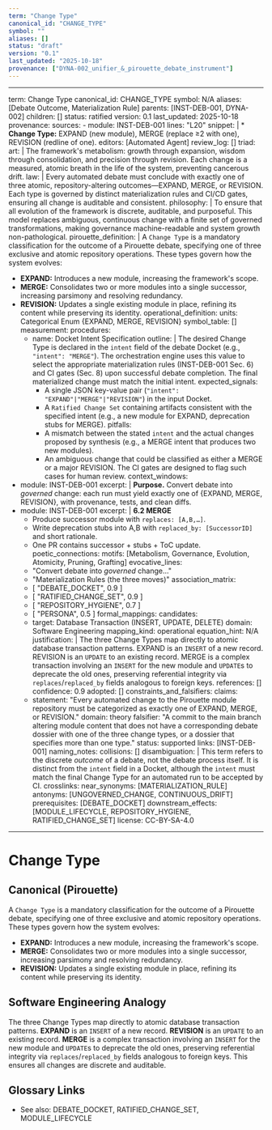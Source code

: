 ```yaml
---
term: "Change Type"
canonical_id: "CHANGE_TYPE"
symbol: ""
aliases: []
status: "draft"
version: "0.1"
last_updated: "2025-10-18"
provenance: ["DYNA-002_unifier_&_pirouette_debate_instrument"]
---
```


---
term: Change Type
canonical_id: CHANGE_TYPE
symbol: N/A
aliases: [Debate Outcome, Materialization Rule]
parents: [INST-DEB-001, DYNA-002]
children: []
status: ratified
version: 0.1
last_updated: 2025-10-18
provenance:
  sources:
    - module: INST-DEB-001
      lines: "L20"
      snippet: |
        * **Change Type:** EXPAND (new module), MERGE (replace ≥2 with one), REVISION (redline of one).
  editors: [Automated Agent]
  review_log: []
triad:
  art: |
    The framework's metabolism: growth through expansion, wisdom through consolidation, and precision through revision. Each change is a measured, atomic breath in the life of the system, preventing cancerous drift.
  law: |
    Every automated debate must conclude with exactly one of three atomic, repository-altering outcomes—EXPAND, MERGE, or REVISION. Each type is governed by distinct materialization rules and CI/CD gates, ensuring all change is auditable and consistent.
  philosophy: |
    To ensure that all evolution of the framework is discrete, auditable, and purposeful. This model replaces ambiguous, continuous change with a finite set of governed transformations, making governance machine-readable and system growth non-pathological.
pirouette_definition: |
  A `Change Type` is a mandatory classification for the outcome of a Pirouette debate, specifying one of three exclusive and atomic repository operations. These types govern how the system evolves:
  - **EXPAND:** Introduces a new module, increasing the framework's scope.
  - **MERGE:** Consolidates two or more modules into a single successor, increasing parsimony and resolving redundancy.
  - **REVISION:** Updates a single existing module in place, refining its content while preserving its identity.
operational_definition:
  units: Categorical Enum {EXPAND, MERGE, REVISION}
  symbol_table: []
  measurement:
    procedures:
      - name: Docket Intent Specification
        outline: |
          The desired Change Type is declared in the `intent` field of the debate Docket (e.g., `"intent": "MERGE"`). The orchestration engine uses this value to select the appropriate materialization rules (INST-DEB-001 Sec. 6) and CI gates (Sec. 8) upon successful debate completion. The final materialized change must match the initial intent.
        expected_signals:
          - A single JSON key-value pair (`"intent": "EXPAND"|"MERGE"|"REVISION"`) in the input Docket.
          - A `Ratified Change Set` containing artifacts consistent with the specified intent (e.g., a new module for EXPAND, deprecation stubs for MERGE).
        pitfalls:
          - A mismatch between the stated `intent` and the actual changes proposed by synthesis (e.g., a MERGE intent that produces two new modules).
          - An ambiguous change that could be classified as either a MERGE or a major REVISION. The CI gates are designed to flag such cases for human review.
context_windows:
  - module: INST-DEB-001
    excerpt: |
      **Purpose.** Convert debate into *governed* change: each run must yield exactly one of {EXPAND, MERGE, REVISION}, with provenance, tests, and clean diffs.
  - module: INST-DEB-001
    excerpt: |
      **6.2 MERGE**
      - Produce successor module with `replaces: [A,B,…]`.
      - Write deprecation stubs into A,B with `replaced_by: [SuccessorID]` and short rationale.
      - One PR contains successor + stubs + ToC update.
poetic_connections:
  motifs: [Metabolism, Governance, Evolution, Atomicity, Pruning, Grafting]
  evocative_lines:
    - "Convert debate into *governed* change..."
    - "Materialization Rules (the three moves)"
  association_matrix:
    - [ "DEBATE_DOCKET", 0.9 ]
    - [ "RATIFIED_CHANGE_SET", 0.9 ]
    - [ "REPOSITORY_HYGIENE", 0.7 ]
    - [ "PERSONA", 0.5 ]
formal_mappings:
  candidates:
    - target: Database Transaction (INSERT, UPDATE, DELETE)
      domain: Software Engineering
      mapping_kind: operational
      equation_hint: N/A
      justification: |
        The three Change Types map directly to atomic database transaction patterns. EXPAND is an `INSERT` of a new record. REVISION is an `UPDATE` to an existing record. MERGE is a complex transaction involving an `INSERT` for the new module and `UPDATE`s to deprecate the old ones, preserving referential integrity via `replaces`/`replaced_by` fields analogous to foreign keys.
      references: []
      confidence: 0.9
  adopted: []
constraints_and_falsifiers:
  claims:
    - statement: "Every automated change to the Pirouette module repository must be categorized as exactly one of EXPAND, MERGE, or REVISION."
      domain: theory
      falsifier: "A commit to the main branch altering module content that does not have a corresponding debate dossier with one of the three change types, or a dossier that specifies more than one type."
      status: supported
      links: [INST-DEB-001]
naming_notes:
  collisions: []
  disambiguation: |
    This term refers to the discrete *outcome* of a debate, not the debate process itself. It is distinct from the `intent` field in a Docket, although the `intent` must match the final Change Type for an automated run to be accepted by CI.
crosslinks:
  near_synonyms: [MATERIALIZATION_RULE]
  antonyms: [UNGOVERNED_CHANGE, CONTINUOUS_DRIFT]
  prerequisites: [DEBATE_DOCKET]
  downstream_effects: [MODULE_LIFECYCLE, REPOSITORY_HYGIENE, RATIFIED_CHANGE_SET]
license: CC-BY-SA-4.0
---

# Change Type

## Canonical (Pirouette)
A `Change Type` is a mandatory classification for the outcome of a Pirouette debate, specifying one of three exclusive and atomic repository operations. These types govern how the system evolves:
- **EXPAND:** Introduces a new module, increasing the framework's scope.
- **MERGE:** Consolidates two or more modules into a single successor, increasing parsimony and resolving redundancy.
- **REVISION:** Updates a single existing module in place, refining its content while preserving its identity.

## Software Engineering Analogy
The three Change Types map directly to atomic database transaction patterns. **EXPAND** is an `INSERT` of a new record. **REVISION** is an `UPDATE` to an existing record. **MERGE** is a complex transaction involving an `INSERT` for the new module and `UPDATE`s to deprecate the old ones, preserving referential integrity via `replaces`/`replaced_by` fields analogous to foreign keys. This ensures all changes are discrete and auditable.

## Glossary Links
- See also: DEBATE_DOCKET, RATIFIED_CHANGE_SET, MODULE_LIFECYCLE